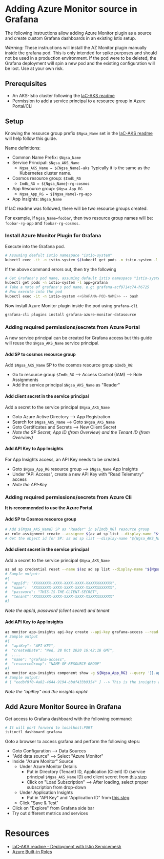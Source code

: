# Adding Azure Monitor source in Grafana

The following instructions allow adding Azure Monitor plugin as a source and create custom Grafana dashboards in an existing Istio setup.

*Warning:*  These instructions will install the AZ Monitor plugin manually inside the grafana pod. This is only intended for spike purposes and should not be used in a production environment. If the pod were to be deleted, the Grafana deployment will spin a new pod and the existing configuration will be lost. Use at your own risk.

## Prerequisites
- An AKS-Istio cluster following the [IaC-AKS readme][1]
- Permission to add a service principal to a resource group in Azure Portal/CLI


## Setup

Knowing the resource group prefix `$Ngsa_Name` set in the [IaC-AKS readme][1] will help follow this guide.

Name definitions:
- Common Name Prefix: `$Ngsa_Name`
- Service Principal: `$Ngsa_AKS_Name`
  - `Ngsa_AKS_Name = ${Ngsa_Name}-aks`  Typically it is the same as the Kubernetes cluster name.
- Cosmos resource group: `$Imdb_RG`
  - `Imdb_RG = ${Ngsa_Name}-rg-cosmos`
- App Resource group: `$Ngsa_App_RG`
  - `Ngsa_App_RG = ${Ngsa_Name}-rg-app`
- App Insights: `$Ngsa_Name`

If IaC readme was followed, there will be two resource groups created.

For example, if `Ngsa_Name=foobar`, then two resource group names will be: `foobar-rg-app` and `foobar-rg-cosmos`.

### Install Azure Monitor Plugin for Grafana
Execute into the Grafana pod.
```bash
# Assuming deafult istio namespace "istio-system"
kubectl exec -it -n istio-system $(kubectl get pods -n istio-system -l app=grafana -o jsonpath='{.items[0].metadata.name}') -- bash
```

If the above command errors out, then try the following
``` bash
# Get Grafana's pod name, assuming default istio namespace "istio-system"
kubectl get pods -n istio-system -l app=grafana
# Take a note of grafana's pod name. e.g: grafana-acf9714c74-h6725
# Now execute into the pod
kubectl exec -it -n istio-system <<GRAFANA-POD-NAME>> -- bash
```

Now install Azure Monitor plugin inside the pod using `grafana-cli`
```bash
grafana-cli plugins install grafana-azure-monitor-datasource
```

### Adding required permissions/secrets from Azure Portal
A new service principal can be created for Grafana access but this guide will reuse the `$Ngsa_AKS_Name` service principal.

#### Add SP to cosmos resource group
Add `$Ngsa_AKS_Name` SP to the cosmos resource group `$Imdb_RG`:
- Go to resource group `$Imdb_RG` --> Access Control (IAM) --> Role Assignments
- Add the service principal `$Ngsa_AKS_Name` as "Reader"

#### Add client secret in the service principal
Add a secret to the service principal `$Ngsa_AKS_Name`
- Goto Azure Active Directory --> App Registration
- Search for `$Ngsa_AKS_Name` --> Goto `$Ngsa_AKS_Name`
- Goto Certificates and Secrets --> New Client Secret
- *Note the SP Secret, App ID (from Overview) and the Tenant ID (from Overview)*

#### Add API Key to App Insights
For App Insights access, an API Key needs to be created.
- Goto  `$Ngsa_App_RG` resource group -->  `$Ngsa_Name` App Insights
- Under "API Access", create a new API Key with "Read Telemetry" access
- *Note the API-Key*

### Adding required permissions/secrets from Azure Cli
**It is recommended to use the Azure Portal**.

#### Add SP to Cosmos resource group
```bash
# Add ${Ngsa_AKS_Name} SP as "Reader" in ${Imdb_RG} resource group
az role assignment create --assignee $(az ad sp list --display-name "${Ngsa_AKS_Name}" --query "[].objectId" -o tsv) --role "Reader" --resource-group "${Imdb_RG}"
# Get the object id for SP: az ad sp list --display-name "${Ngsa_AKS_Name}" --query "[].objectId" -o tsv
```

#### Add client secret in the service principal
Add a secret to the service principal `$Ngsa_AKS_Name`
```bash
az ad sp credential reset --name $(az ad sp list --display-name "${Ngsa_AKS_Name}" --query '[].appId' -o tsv) --append --credential-description "grafana-cred"
# Sample output:
#{
#  "appId": "XXXXXXXX-XXXX-XXXX-XXXX-XXXXXXXXXXXX",
#  "name":  "XXXXXXXX-XXXX-XXXX-XXXX-XXXXXXXXXXXX",
#  "password": "THIS-IS-THE-CLIENT-SECRET",
#  "tenant":"XXXXXXXX-XXXX-XXXX-XXXX-XXXXXXXXXXXX"
#}
```
*Note the appId, password (client secret) and tenant*

#### Add API Key to App Insights
```bash
az monitor app-insights api-key create --api-key grafana-access --read-properties ReadTelemetry --write-properties "" -g ${Ngsa_App_RG} --app ${Ngsa_Name}
# Sample output
#{
#  "apiKey": "API-KEY",
#  "createdDate": "Wed, 28 Oct 2020 16:42:18 GMT",
#  ....
#  "name": "grafana-access",
#  "resourceGroup": "NAME-OF-RESOURCE-GROUP"
#}
az monitor app-insights component show -g ${Ngsa_App_RG} --query '[].appId'
# Sample output:
# [ "eedbf8f0-4a82-4644-9194-bbdf433b9354" ] --> This is the insights appId
```
*Note the "apiKey" and the insights appId*

## Add Azure Monitor Source in Grafana
Get access to Grafana dashboard with the following command:
```bash
# It will port forward to localhost:PORT
istioctl dashboard grafana
```

Goto a browser to access grafana and perform the following steps:
- Goto Configuration --> Data Sources
- "Add data source" --> Select "Azure Monitor"
- Inside "Azure Monitor" Source
  - Under Azure Monitor Details
    - Put in Directory (Tenant) ID, Application (Client) ID (service principal `$Ngsa_AKS_Name` ID) and client secret from [this step](#add-client-secret-in-the-service-principal)
    - Click on "Load Subscription" --> After loading, select proper subscription from drop-down
  - Under Application Insights
    - Put in "API Key" and "Application ID" from [this step](#add-api-key-to-app-insights)
  - Click "Save & Test"
- Click on "Explore" from Grafana side bar
- Try out different metrics and services

# Resources
- [IaC-AKS readme - Deployment with Istio Servicemesh][1]
- [Azure Built-in Roles][2]

[1]: https://github.com/retaildevcrews/ngsa/tree/main/IaC/AKS
[2]: https://docs.microsoft.com/en-us/azure/role-based-access-control/built-in-roles
